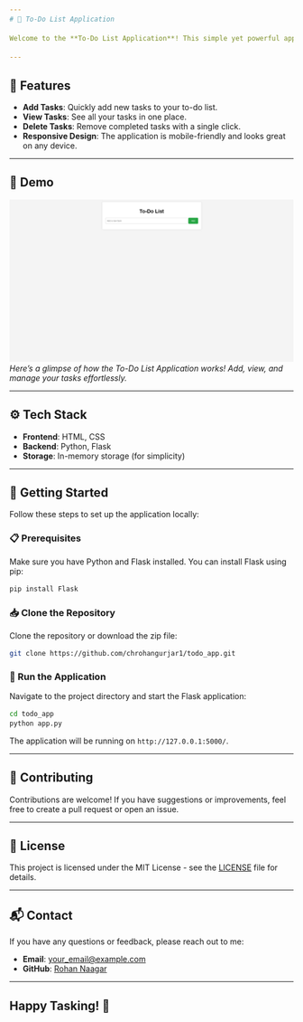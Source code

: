 ```yaml
---
# 📝 To-Do List Application

Welcome to the **To-Do List Application**! This simple yet powerful app allows you to manage your tasks efficiently. Whether you're tracking daily chores, work projects, or personal goals, this app is designed to help you stay organized and productive.

---
```


## 🌟 Features

- **Add Tasks**: Quickly add new tasks to your to-do list.
- **View Tasks**: See all your tasks in one place.
- **Delete Tasks**: Remove completed tasks with a single click.
- **Responsive Design**: The application is mobile-friendly and looks great on any device.

---

## 📸 Demo

![To-Do List Screenshot](todo.png)  
*Here’s a glimpse of how the To-Do List Application works! Add, view, and manage your tasks effortlessly.*

---

## ⚙️ Tech Stack

- **Frontend**: HTML, CSS
- **Backend**: Python, Flask
- **Storage**: In-memory storage (for simplicity)

---

## 🚀 Getting Started

Follow these steps to set up the application locally:

### 📋 Prerequisites

Make sure you have Python and Flask installed. You can install Flask using pip:

```bash
pip install Flask
```

### 📥 Clone the Repository

Clone the repository or download the zip file:

```bash
git clone https://github.com/chrohangurjar1/todo_app.git
```

### 🏃 Run the Application

Navigate to the project directory and start the Flask application:

```bash
cd todo_app
python app.py
```

The application will be running on `http://127.0.0.1:5000/`.

---

## 🤝 Contributing

Contributions are welcome! If you have suggestions or improvements, feel free to create a pull request or open an issue.

---

## 📄 License

This project is licensed under the MIT License - see the [LICENSE](LICENSE) file for details.

---

## 📬 Contact

If you have any questions or feedback, please reach out to me:

- **Email**: your_email@example.com
- **GitHub**: [Rohan Naagar](https://github.com/chrohangurjar1)

---

Happy Tasking! 🎉
---
